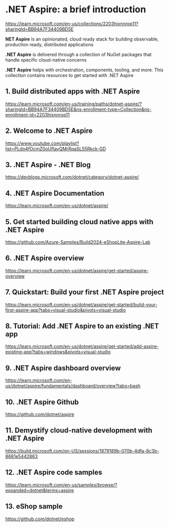 # .NET Aspire: a brief introduction

https://learn.microsoft.com/en-us/collections/2203hjxnnrop11?sharingId=BB94A7F34409BD5E

**NET Aspire** is an opinionated, cloud ready stack for building observable, production ready, distributed applications

**.NET Aspire** is delivered through a collection of NuGet packages that handle specific cloud-native concerns

**.NET Aspire** helps with orchestration, components, tooling, and more. This collection contains resources to get started with .NET Aspire

## 1. Build distributed apps with .NET Aspire

https://learn.microsoft.com/en-us/training/paths/dotnet-aspire/?sharingId=BB94A7F34409BD5E&ns-enrollment-type=Collection&ns-enrollment-id=2203hjxnnrop11

## 2. Welcome to .NET Aspire

https://www.youtube.com/playlist?list=PLdo4fOcmZ0oUfIayQMrRqaSL55Rkck-GD

## 3. .NET Aspire - .NET Blog

https://devblogs.microsoft.com/dotnet/category/dotnet-aspire/

## 4. .NET Aspire Documentation

https://learn.microsoft.com/en-us/dotnet/aspire/

## 5. Get started building cloud native apps with .NET Aspire

https://github.com/Azure-Samples/Build2024-eShopLite-Aspire-Lab

## 6. .NET Aspire overview

https://learn.microsoft.com/en-us/dotnet/aspire/get-started/aspire-overview

## 7. Quickstart: Build your first .NET Aspire project

https://learn.microsoft.com/en-us/dotnet/aspire/get-started/build-your-first-aspire-app?tabs=visual-studio&pivots=visual-studio

## 8. Tutorial: Add .NET Aspire to an existing .NET app

https://learn.microsoft.com/en-us/dotnet/aspire/get-started/add-aspire-existing-app?tabs=windows&pivots=visual-studio

## 9. .NET Aspire dashboard overview

https://learn.microsoft.com/en-us/dotnet/aspire/fundamentals/dashboard/overview?tabs=bash

## 10. .NET Aspire Github

https://github.com/dotnet/aspire

## 11. Demystify cloud-native development with .NET Aspire

https://build.microsoft.com/en-US/sessions/1879189b-070b-4dfa-8c3b-8681e5442863

## 12. .NET Aspire code samples

https://learn.microsoft.com/en-us/samples/browse/?expanded=dotnet&terms=aspire

## 13. eShop sample

https://github.com/dotnet/eshop



